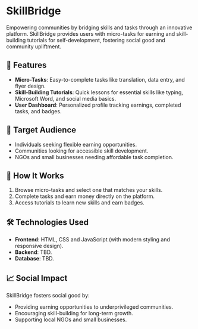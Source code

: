 # SkillBridge

Empowering communities by bridging skills and tasks through an innovative platform. SkillBridge provides users with micro-tasks for earning and skill-building tutorials for self-development, fostering social good and community upliftment.

## 🌟 Features
- **Micro-Tasks**: Easy-to-complete tasks like translation, data entry, and flyer design.
- **Skill-Building Tutorials**: Quick lessons for essential skills like typing, Microsoft Word, and social media basics.
- **User Dashboard**: Personalized profile tracking earnings, completed tasks, and badges.

## 🎯 Target Audience
- Individuals seeking flexible earning opportunities.
- Communities looking for accessible skill development.
- NGOs and small businesses needing affordable task completion.

## 🚀 How It Works
1. Browse micro-tasks and select one that matches your skills.
2. Complete tasks and earn money directly on the platform.
3. Access tutorials to learn new skills and earn badges.

## 🛠️ Technologies Used
- **Frontend**: HTML, CSS and JavaScript (with modern styling and responsive design).
- **Backend**: TBD.
- **Database**: TBD.

## 📈 Social Impact
SkillBridge fosters social good by:
- Providing earning opportunities to underprivileged communities.
- Encouraging skill-building for long-term growth.
- Supporting local NGOs and small businesses.
